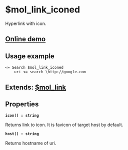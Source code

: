 # $mol_link_iconed

Hyperlink with icon. 

## [Online demo](https://mol.hyoo.ru/#!section=demos/readme/demo=mol_link_iconed_demo)

## Usage example

```
<= Search $mol_link_iconed
	uri <= search \http://google.com
```
## Extends: [$mol_link](https://mol.hyoo.ru/#!section=demos/readme/demo=mol_link_demo)

## Properties

**`icon() : string`**

Returns link to icon. It is favicon of target host by default. 

**`host() : string`**

Returns hostname of uri.


